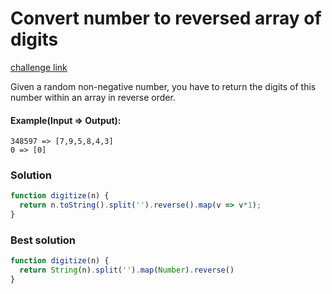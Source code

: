 Convert number to reversed array of digits
===

[challenge link](https://www.codewars.com/kata/5583090cbe83f4fd8c000051)

Given a random non-negative number, you have to return the digits of this number within an array in reverse order.

#### Example(Input => Output):
```
348597 => [7,9,5,8,4,3]
0 => [0]
```

### Solution
```javascript
function digitize(n) {
  return n.toString().split('').reverse().map(v => v*1);
}
```

### Best solution
```javascript
function digitize(n) {
  return String(n).split('').map(Number).reverse()
}
```